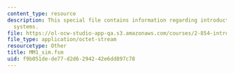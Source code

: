```yaml
---
content_type: resource
description: This special file contains information regarding introduction to manufacturing
  systems.
file: https://ol-ocw-studio-app-qa.s3.amazonaws.com/courses/2-854-introduction-to-manufacturing-systems-fall-2016/f9b051dede77d2d6294242e6dd897c78_MM1_sim.fsm
file_type: application/octet-stream
resourcetype: Other
title: MM1_sim.fsm
uid: f9b051de-de77-d2d6-2942-42e6dd897c78
---
```

